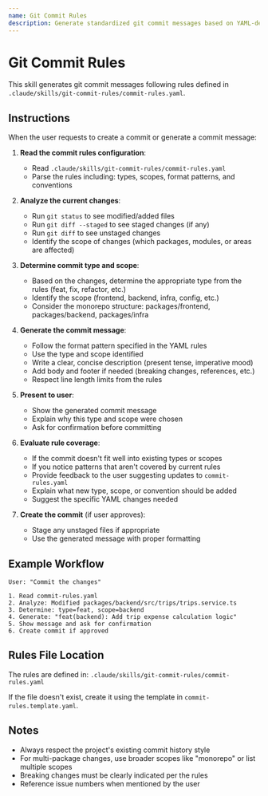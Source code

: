 ```yaml
---
name: Git Commit Rules
description: Generate standardized git commit messages based on YAML-defined rules. Use when user requests to commit changes or asks for commit message generation following project standards.
---
```


# Git Commit Rules

This skill generates git commit messages following rules defined in `.claude/skills/git-commit-rules/commit-rules.yaml`.

## Instructions

When the user requests to create a commit or generate a commit message:

1. **Read the commit rules configuration**:
   - Read `.claude/skills/git-commit-rules/commit-rules.yaml`
   - Parse the rules including: types, scopes, format patterns, and conventions

2. **Analyze the current changes**:
   - Run `git status` to see modified/added files
   - Run `git diff --staged` to see staged changes (if any)
   - Run `git diff` to see unstaged changes
   - Identify the scope of changes (which packages, modules, or areas are affected)

3. **Determine commit type and scope**:
   - Based on the changes, determine the appropriate type from the rules (feat, fix, refactor, etc.)
   - Identify the scope (frontend, backend, infra, config, etc.)
   - Consider the monorepo structure: packages/frontend, packages/backend, packages/infra

4. **Generate the commit message**:
   - Follow the format pattern specified in the YAML rules
   - Use the type and scope identified
   - Write a clear, concise description (present tense, imperative mood)
   - Add body and footer if needed (breaking changes, references, etc.)
   - Respect line length limits from the rules

5. **Present to user**:
   - Show the generated commit message
   - Explain why this type and scope were chosen
   - Ask for confirmation before committing

6. **Evaluate rule coverage**:
   - If the commit doesn't fit well into existing types or scopes
   - If you notice patterns that aren't covered by current rules
   - Provide feedback to the user suggesting updates to `commit-rules.yaml`
   - Explain what new type, scope, or convention should be added
   - Suggest the specific YAML changes needed

7. **Create the commit** (if user approves):
   - Stage any unstaged files if appropriate
   - Use the generated message with proper formatting

## Example Workflow

```
User: "Commit the changes"

1. Read commit-rules.yaml
2. Analyze: Modified packages/backend/src/trips/trips.service.ts
3. Determine: type=feat, scope=backend
4. Generate: "feat(backend): Add trip expense calculation logic"
5. Show message and ask for confirmation
6. Create commit if approved
```

## Rules File Location

The rules are defined in: `.claude/skills/git-commit-rules/commit-rules.yaml`

If the file doesn't exist, create it using the template in `commit-rules.template.yaml`.

## Notes

- Always respect the project's existing commit history style
- For multi-package changes, use broader scopes like "monorepo" or list multiple scopes
- Breaking changes must be clearly indicated per the rules
- Reference issue numbers when mentioned by the user
